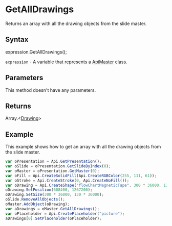 # GetAllDrawings

Returns an array with all the drawing objects from the slide master.

## Syntax

expression.GetAllDrawings();

`expression` - A variable that represents a [ApiMaster](../ApiMaster.md) class.

## Parameters

This method doesn't have any parameters.

## Returns

Array.<[Drawing](../../Enumeration/Drawing.md)>

## Example

This example shows how to get an array with all the drawing objects from the slide master.

```javascript
var oPresentation = Api.GetPresentation();
var oSlide = oPresentation.GetSlideByIndex(0);
var oMaster = oPresentation.GetMaster(0);
var oFill = Api.CreateSolidFill(Api.CreateRGBColor(255, 111, 61));
var oStroke = Api.CreateStroke(0, Api.CreateNoFill());
var oDrawing = Api.CreateShape("flowChartMagneticTape", 300 * 36000, 130 * 36000, oFill, oStroke);
oDrawing.SetPosition(608400, 1267200);
oDrawing.SetSize(300 * 36000, 130 * 36000);
oSlide.RemoveAllObjects();
oMaster.AddObject(oDrawing);
var aDrawings = oMaster.GetAllDrawings();
var oPlaceholder = Api.CreatePlaceholder("picture");
aDrawings[0].SetPlaceholder(oPlaceholder);
```
